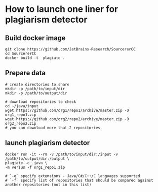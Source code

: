 # How to launch one liner for plagiarism detector

## Build docker image
```shell script
git clone https://github.com/JetBrains-Research/SourcererCC
cd SourcererCC
docker build -t  plagiate .
```

## Prepare data
```shell script
# create directories to share
mkdir -p /path/to/input/dir
mkdir -p /path/to/output/dir

# download repositories to check
cd ~/java/input
wget https://github.com/org1/repo1/archive/master.zip -O org1_repo1.zip
wget https://github.com/org2/repo2/archive/master.zip -O org2_repo2.zip
# you can download more that 2 repositories
```

## launch plagiarism detector
```shell script
docker run -it --rm -v /path/to/input/dir:/input -v /path/to/output/dir:/output \
plagiate -e .java \
-m versus -f org1_repo1.zip

# `-e` specify extensions - Java/C#/C++/C languages supported
# `-f` specify list of repositories that should be compared against another repositories (not in this list)  
```